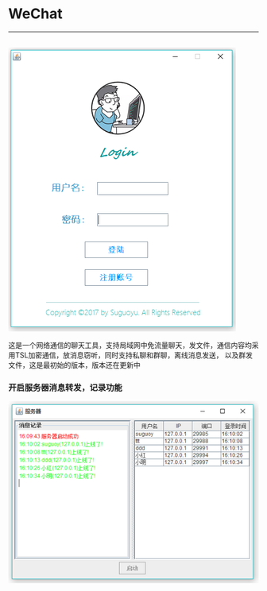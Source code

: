# WeChat
---
                            ![githubLogo](./效果/程序.PNG "Wechat")      
                            
这是一个网络通信的聊天工具，支持局域网中免流量聊天，发文件，通信内容均采用TSL加密通信，放消息窃听，同时支持私聊和群聊，离线消息发送，
以及群发文件，这是最初始的版本，版本还在更新中

### 开启服务器消息转发，记录功能

![githubLogo](./效果/服务器开启.PNG "服务器开启")
